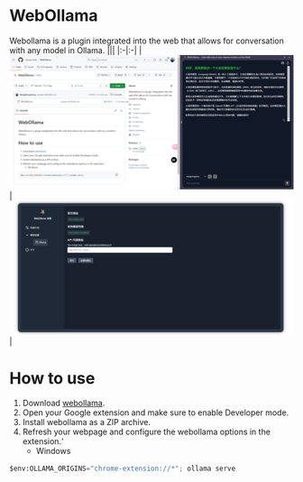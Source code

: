 # WebOllama

Webollama is a plugin integrated into the web that allows for conversation with any model in Ollama.
|||
|:-|:-|
|![](./images/home.png)|![](./images/settings.png)|

# How to use

1. Download [webollama](https://github.com/QiYuan-tech/WebOllama/releases/download/v1.0.0/WebOllama.zip).
2. Open your Google extension and make sure to enable Developer mode.
3. Install webollama as a ZIP archive.
4. Refresh your webpage and configure the webollama options in the extension.‘
   - Windows
```python
$env:OLLAMA_ORIGINS="chrome-extension://*"; ollama serve
```
